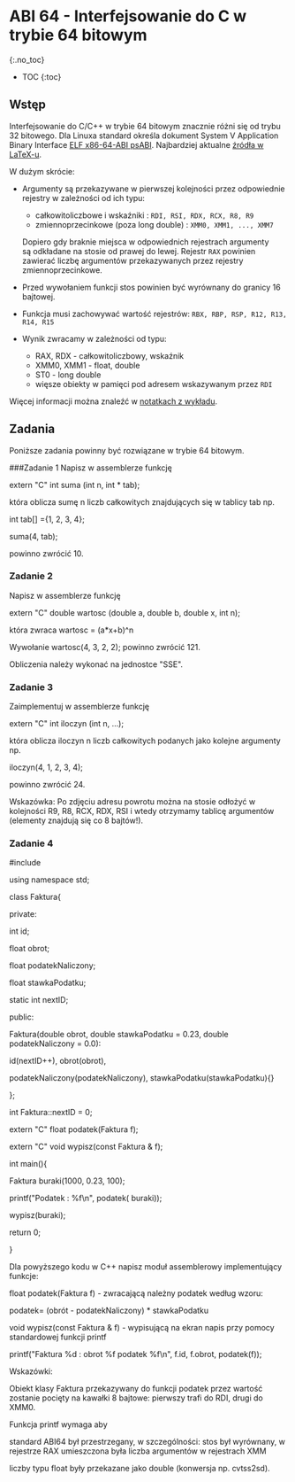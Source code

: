 ABI 64 - Interfejsowanie do C w trybie 64 bitowym
==================================================
{:.no_toc}

* TOC
{:toc}

## Wstęp

Interfejsowanie do C/C++ w trybie 64 bitowym znacznie różni się od trybu 32 bitowego. 
Dla Linuxa standard określa dokument System V Application Binary Interface [ELF x86-64-ABI psABI](https://refspecs.linuxbase.org/elf/x86_64-SysV-psABI.pdf).
Najbardziej aktualne [źródła w LaTeX-u](https://gitlab.com/x86-psABIs/x86-64-ABI).

W dużym skrócie:
* Argumenty są przekazywane w pierwszej kolejności przez odpowiednie rejestry w zależności od ich typu:
   * całkowitoliczbowe i wskaźniki : `RDI, RSI, RDX, RCX, R8, R9`
   * zmiennoprzecinkowe (poza long double) : `XMM0, XMM1, ..., XMM7`
  
  Dopiero gdy braknie miejsca w odpowiednich rejestrach argumenty są odkładane na stosie od prawej do lewej. 
  Rejestr `RAX` powinien zawierać liczbę argumentów przekazywanych przez rejestry zmiennoprzecinkowe.
* Przed wywołaniem funkcji stos powinien być wyrównany do granicy 16 bajtowej.
* Funkcja musi zachowywać wartość rejestrów:
  `RBX, RBP, RSP, R12, R13, R14, R15`
* Wynik zwracamy w zależności od typu: 
   * RAX, RDX - całkowitoliczbowy, wskaźnik
   * XMM0, XMM1 - float, double
   * ST0 - long double
   * więsze obiekty w pamięci pod adresem wskazywanym przez `RDI`  

Więcej informacji można znaleźć w [notatkach z wykładu](https://ww2.ii.uj.edu.pl/~kapela/pn/tableOfContent.php?lectureNumber=7).





## Zadania
Poniższe zadania powinny być rozwiązane w trybie 64 bitowym.

###Zadanie 1
Napisz w assemblerze funkcję 

extern "C" int suma (int n, int * tab);

która oblicza sumę n liczb całkowitych znajdujących się w tablicy tab np. 

int tab[] ={1, 2, 3, 4};

suma(4, tab);

powinno zwrócić 10.   

### Zadanie 2
Napisz w assemblerze funkcję 

extern "C" double wartosc (double a, double b, double x, int n);

która zwraca wartosc = (a*x+b)^n

Wywołanie wartosc(4, 3, 2, 2); powinno zwrócić 121.    

Obliczenia należy wykonać na jednostce "SSE". 

### Zadanie 3
Zaimplementuj w assemblerze funkcję 

extern "C" int iloczyn (int n, ...);

która oblicza iloczyn n liczb całkowitych podanych jako kolejne argumenty np. 

iloczyn(4, 1, 2, 3, 4);

powinno zwrócić 24.   

Wskazówka: Po zdjęciu adresu powrotu można na stosie odłożyć w kolejności R9, R8, RCX, RDX, RSI i wtedy otrzymamy tablicę argumentów (elementy znajdują się co 8 bajtów!).

### Zadanie 4
#include <cstdio>

using namespace std;

class Faktura{

private:

  int id;

  float obrot;

  float podatekNaliczony;

  float stawkaPodatku; 

  static int nextID; 

public:

  Faktura(double obrot,  double stawkaPodatku = 0.23, double podatekNaliczony = 0.0):

  id(nextID++), obrot(obrot), 

  podatekNaliczony(podatekNaliczony), stawkaPodatku(stawkaPodatku){}

};

int Faktura::nextID = 0;

extern "C" float podatek(Faktura f);

extern "C" void wypisz(const Faktura & f); 

int main(){

  Faktura buraki(1000,  0.23, 100);

  printf("Podatek : %f\n", podatek( buraki));

  wypisz(buraki);

  return 0;

}

Dla powyższego kodu w C++ napisz moduł assemblerowy implementujący funkcje:

float podatek(Faktura f) - zwracającą należny podatek według wzoru:  

podatek= (obrót - podatekNaliczony) * stawkaPodatku

void wypisz(const Faktura & f) - wypisującą na ekran napis przy pomocy standardowej funkcji printf 

printf("Faktura %d : obrot %f podatek %f\n", f.id, f.obrot, podatek(f));

Wskazówki:

Obiekt klasy Faktura przekazywany do funkcji podatek przez wartość zostanie pocięty na kawałki 8 bajtowe: pierwszy trafi do RDI, drugi do XMM0. 

Funkcja printf wymaga aby  

standard ABI64 był przestrzegany, w szczególności: stos był wyrównany,  w rejestrze RAX umieszczona była liczba argumentów w rejestrach XMM

liczby typu float były przekazane jako double (konwersja np. cvtss2sd). 
